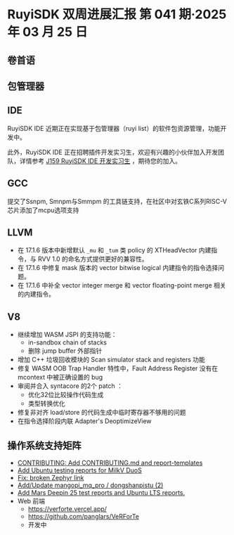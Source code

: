 # RuyiSDK 双周进展汇报  第 041 期·2025 年 03 月 25 日

## 卷首语

## 包管理器

## IDE
RuyiSDK IDE 近期正在实现基于包管理器（ruyi list）的软件包资源管理，功能开发中。

此外，RuyiSDK IDE 正在招聘插件开发实习生，欢迎有兴趣的小伙伴加入开发团队，详情参考 [J159 RuyiSDK IDE 开发实习生](https://github.com/lazyparser/weloveinterns/blob/master/open-internships.md) ，期待您的加入。

## GCC
提交了Ssnpm, Smnpm与Smmpm 的工具链支持，在社区中对玄铁C系列RISC-V芯片添加了mcpu选项支持

## LLVM

- 在 17.1.6 版本中新增默认 `_mu` 和 `_tum` 类 policy 的 XTHeadVector 内建指令，与 RVV 1.0 的命名方式提供更好的兼容性。
- 在 17.1.6 中修复 mask 版本的 vector bitwise logical 内建指令的指令选择问题。
- 在 17.1.6 中补全 vector integer merge 和 vector floating-point merge 相关的内建指令。

## V8
- 继续增加 WASM JSPI 的支持功能： 
  - in-sandbox chain of stacks 
  - 删除 jump buffer 外部指针
- 增加 C++ 垃圾回收模块的 Scan simulator stack and registers 功能
- 修复 WASM OOB Trap Handler 特性中，Fault Address Register 没有在 mcontext 中被正确设置的 bug
- 审阅并合入 syntacore 的2个 patch ：
  - 优化32位比较操作代码生成 
  - 类型转换优化
- 修复非对齐 load/store 的代码生成中临时寄存器不够用的问题
- 在指令选择阶段内联 Adapter's DeoptimizeView

## 操作系统支持矩阵

- [CONTRIBUTING: Add CONTRIBUTING.md and report-templates](https://github.com/ruyisdk/support-matrix/pull/193)
- [Add Ubuntu testing reports for MilkV DuoS](https://github.com/ruyisdk/support-matrix/pull/201)
- [Fix: broken Zephyr link](https://github.com/ruyisdk/support-matrix/pull/202)
- [Add/Update mangopi_mq_pro / dongshanpistu (2)](https://github.com/ruyisdk/support-matrix/pull/200)
- [Add Mars Deepin 25 test reports and Ubuntu LTS reports.](https://github.com/ruyisdk/support-matrix/pull/203)
- Web 前端
  - https://verforte.vercel.app/
  - https://github.com/panglars/VeRForTe
  - 开发中
